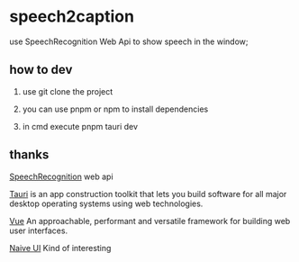 # speech2caption

use SpeechRecognition Web Api to show speech in the window;

## how to dev

1. use git clone the project

2. you can use pnpm or npm to install dependencies

3. in cmd execute pnpm tauri dev

## thanks

[SpeechRecognition](https://developer.mozilla.org/en-US/docs/Web/API/SpeechRecognition) web api

[Tauri](https://tauri.app/zh-cn/v1/guides/getting-started/setup/) is an app construction toolkit that lets you build software for all major desktop operating systems using web technologies.

[Vue](https://vuejs.org/) An approachable, performant and versatile framework for building web user interfaces.

[Naive UI](https://www.naiveui.com/zh-CN/light) Kind of interesting